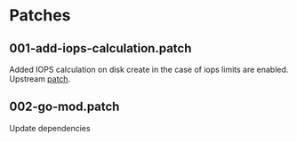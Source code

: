 # Patches

## 001-add-iops-calculation.patch

Added IOPS calculation on disk create in the case of iops limits are enabled. Upstream [patch](https://github.com/vmware/cloud-director-named-disk-csi-driver/pull/241).

## 002-go-mod.patch

Update dependencies
